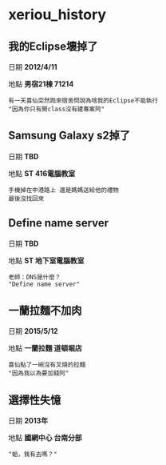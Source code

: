 # xeriou_history

## 我的Eclipse壞掉了
日期 **2012/4/11**

地點 **男宿21棟 71214**
```
有一天喜仙突然跑來宿舍問說為啥我的Eclipse不能執行
"因為你只有開class沒有建專案阿"
```

## Samsung Galaxy s2掉了
日期 **TBD**

地點 **ST 416電腦教室**
```
手機掉在中港路上 還是媽媽送給他的禮物
最後沒找回來
```

## Define name server
日期 **TBD**

地點 **ST 地下室電腦教室**
```
老師：DNS是什麼？
"Define name server"
```

## 一蘭拉麵不加肉
日期 **2015/5/12**

地點 **一蘭拉麵 道頓堀店**
```
喜仙點了一碗沒有叉燒的拉麵
"因為我以為要加錢阿"
```

## 選擇性失憶
日期 **2013年**

地點 **國網中心 台南分部**
```
"蛤，我有去嗎？"
```

